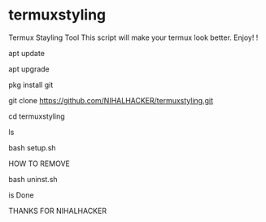 # termuxstyling
Termux Stayling Tool 
This script will make your termux look better. Enjoy! !




apt update 


apt upgrade 


pkg install git 


git clone https://github.com/NIHALHACKER/termuxstyling.git

cd termuxstyling



ls


bash setup.sh

HOW TO REMOVE 

bash uninst.sh


is Done



THANKS FOR NIHALHACKER




